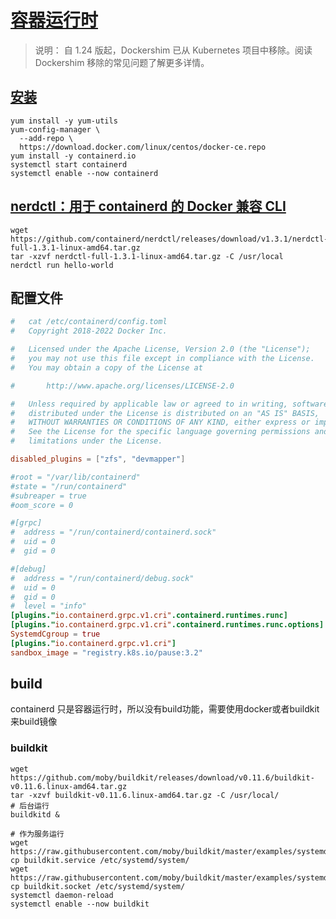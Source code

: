# [容器运行时](https://kubernetes.io/zh-cn/docs/setup/production-environment/container-runtimes/)

> 说明： 自 1.24 版起，Dockershim 已从 Kubernetes 项目中移除。阅读 Dockershim 移除的常见问题了解更多详情。

## [安装](https://github.com/containerd/containerd/blob/main/docs/getting-started.md)

```shell
yum install -y yum-utils
yum-config-manager \
  --add-repo \
  https://download.docker.com/linux/centos/docker-ce.repo
yum install -y containerd.io
systemctl start containerd
systemctl enable --now containerd

```

## [nerdctl：用于 containerd 的 Docker 兼容 CLI](https://github.com/containerd/nerdctl)

```shell
wget https://github.com/containerd/nerdctl/releases/download/v1.3.1/nerdctl-full-1.3.1-linux-amd64.tar.gz
tar -xzvf nerdctl-full-1.3.1-linux-amd64.tar.gz -C /usr/local
nerdctl run hello-world

```

## 配置文件

```toml
#   cat /etc/containerd/config.toml
#   Copyright 2018-2022 Docker Inc.

#   Licensed under the Apache License, Version 2.0 (the "License");
#   you may not use this file except in compliance with the License.
#   You may obtain a copy of the License at

#       http://www.apache.org/licenses/LICENSE-2.0

#   Unless required by applicable law or agreed to in writing, software
#   distributed under the License is distributed on an "AS IS" BASIS,
#   WITHOUT WARRANTIES OR CONDITIONS OF ANY KIND, either express or implied.
#   See the License for the specific language governing permissions and
#   limitations under the License.

disabled_plugins = ["zfs", "devmapper"]

#root = "/var/lib/containerd"
#state = "/run/containerd"
#subreaper = true
#oom_score = 0

#[grpc]
#  address = "/run/containerd/containerd.sock"
#  uid = 0
#  gid = 0

#[debug]
#  address = "/run/containerd/debug.sock"
#  uid = 0
#  gid = 0
#  level = "info"
[plugins."io.containerd.grpc.v1.cri".containerd.runtimes.runc]
[plugins."io.containerd.grpc.v1.cri".containerd.runtimes.runc.options]
SystemdCgroup = true
[plugins."io.containerd.grpc.v1.cri"]
sandbox_image = "registry.k8s.io/pause:3.2"
```

## build

containerd 只是容器运行时，所以没有build功能，需要使用docker或者buildkit来build镜像

### buildkit

```shell
wget https://github.com/moby/buildkit/releases/download/v0.11.6/buildkit-v0.11.6.linux-amd64.tar.gz
tar -xzvf buildkit-v0.11.6.linux-amd64.tar.gz -C /usr/local/
# 后台运行
buildkitd &

# 作为服务运行
wget https://raw.githubusercontent.com/moby/buildkit/master/examples/systemd/system/buildkit.service
cp buildkit.service /etc/systemd/system/
wget https://raw.githubusercontent.com/moby/buildkit/master/examples/systemd/system/buildkit.socket
cp buildkit.socket /etc/systemd/system/
systemctl daemon-reload
systemctl enable --now buildkit

```
